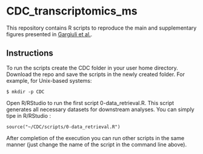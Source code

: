 # CDC_transcriptomics_ms
This repository contains R scripts to reproduce the main and supplementary figures presented in [Gargiuli et al.](https://www.mdpi.com/2072-6694/13/12/2903).

## Instructions
To run the scripts create the CDC folder in your user home directory. Download the repo and save the scripts in the newly created folder.
For example, for Unix-based systems:

```
$ mkdir -p CDC
```

Open R/RStudio to run the first script 0-data_retrieval.R. This script generates all necessary datasets for downstream analyses.
You can simply tipe in R/RStudio :

```
source("~/CDC/scripts/0-data_retrieval.R")
```

After completion of the execution you can run other scripts in the same manner (just change the name of the script in the command line above).
